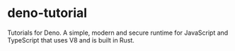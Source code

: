 # deno-tutorial
Tutorials for Deno. A simple, modern and secure runtime for JavaScript and TypeScript that uses V8 and is built in Rust.
